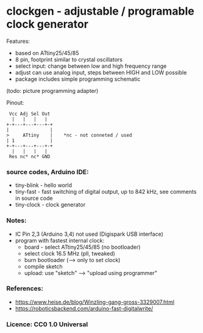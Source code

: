 # clockgen - adjustable / programable clock generator


Features:
* based on ATtiny25/45/85
* 8 pin, footprint similar to crystal oscillators
* select input: change between low and high frequency range
* adjust can use analog input, steps between HIGH and LOW possible
* package includes simple programming schematic 


(todo: picture programming adapter)


Pinout:

     Vcc Adj Sel Out 
      |   |   |   |
    +-+---+---+---+-+
    |               |
    >     ATtiny    |    *nc - not conneted / used
    | 1             |
    +-+---+---+---+-+
      |   |   |   |
     Res nc* nc* GND  


### source codes, Arduino IDE: ###
* tiny-blink - hello world
* tiny-fast - fast switching of digital output, up to 842 kHz, see comments in source code
* tiny-clock - clock generator


### Notes: ###
* IC Pin 2,3 (Arduino 3,4) not used (Digispark USB interface)
* program with fastest internal clock:
  * board - select ATtiny25/45/85 (no bootloader)
  * select clock 16.5 MHz (pll, tweaked)
  * burn bootloader (--> only to set clock)
  * compile sketch
  * upload: use "sketch" --> "upload using programmer" 
  

### References: ###
* https://www.heise.de/blog/Winzling-gang-gross-3329007.html
* https://roboticsbackend.com/arduino-fast-digitalwrite/


### Licence: CC0 1.0 Universal ###
